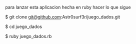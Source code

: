 para lanzar esta aplicacion hecha en ruby hacer lo que sigue

$ git clone git@github.com:Astr0surf3r/juego_dados.git 

$ cd juego_dados

$ ruby juego_dados.rb

